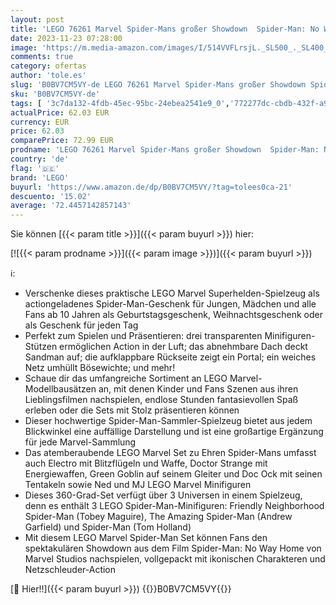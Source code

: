 ```yaml
---
layout: post
title: 'LEGO 76261 Marvel Spider-Mans großer Showdown  Spider-Man: No Way Home-Set mit 3 Peter Parker-Minifiguren sowie Green Goblin  Electro  Sandman  Ned  Doctor Strange und MJ  Sammlermodell'
date: 2023-11-23 07:28:00
image: 'https://m.media-amazon.com/images/I/514VVFLrsjL._SL500_._SL400_.jpg'
comments: true
category: ofertas
author: 'tole.es'
slug: 'B0BV7CM5VY-de LEGO 76261 Marvel Spider-Mans großer Showdown Spider-Man:...'
sku: 'B0BV7CM5VY-de'
tags: [ '3c7da132-4fdb-45ec-95bc-24ebea2541e9_0','772277dc-cbdb-432f-a915-25a321e9ed8c_0','772277dc-cbdb-432f-a915-25a321e9ed8c_4401','Arborist Merchandising Root','Bauen & Konstruktion Spielzeugfiguren','Bauspielzeug & Konstruktionsspielzeug','Custom Stores','LEGO','Selektion1','Self Service','Special Features Stores','Spiele, Spielzeug und Sammlerstücke für große Kinder','Spielzeug','lego','🇩🇪', ]
actualPrice: 62.03 EUR
currency: EUR
price: 62.03
comparePrice: 72.99 EUR
prodname: 'LEGO 76261 Marvel Spider-Mans großer Showdown  Spider-Man: No Way Home-Set mit 3 Peter Parker-Minifiguren sowie Green Goblin  Electro  Sandman  Ned  Doctor Strange und MJ  Sammlermodell'
country: 'de'
flag: '🇩🇪'
brand: 'LEGO'
buyurl: 'https://www.amazon.de/dp/B0BV7CM5VY/?tag=tolees0ca-21'
descuento: '15.02'
average: '72.4457142857143'
---
```


Sie können [{{< param title >}}]({{< param buyurl >}}) hier:

[![{{< param prodname >}}]({{< param image >}})]({{< param buyurl >}})

ℹ️:

- Verschenke dieses praktische LEGO Marvel Superhelden-Spielzeug als actiongeladenes Spider-Man-Geschenk für Jungen, Mädchen und alle Fans ab 10 Jahren als Geburtstagsgeschenk, Weihnachtsgeschenk oder als Geschenk für jeden Tag
- Perfekt zum Spielen und Präsentieren: drei transparenten Minifiguren-Stützen ermöglichen Action in der Luft; das abnehmbare Dach deckt Sandman auf; die aufklappbare Rückseite zeigt ein Portal; ein weiches Netz umhüllt Bösewichte; und mehr!
- Schaue dir das umfangreiche Sortiment an LEGO Marvel-Modellbausätzen an, mit denen Kinder und Fans Szenen aus ihren Lieblingsfilmen nachspielen, endlose Stunden fantasievollen Spaß erleben oder die Sets mit Stolz präsentieren können
- Dieser hochwertige Spider-Man-Sammler-Spielzeug bietet aus jedem Blickwinkel eine auffällige Darstellung und ist eine großartige Ergänzung für jede Marvel-Sammlung
- Das atemberaubende LEGO Marvel Set zu Ehren Spider-Mans umfasst auch Electro mit Blitzflügeln und Waffe, Doctor Strange mit Energiewaffen, Green Goblin auf seinem Gleiter und Doc Ock mit seinen Tentakeln sowie Ned und MJ LEGO Marvel Minifiguren
- Dieses 360-Grad-Set verfügt über 3 Universen in einem Spielzeug, denn es enthält 3 LEGO Spider-Man-Minifiguren: Friendly Neighborhood Spider-Man (Tobey Maguire), The Amazing Spider-Man (Andrew Garfield) und Spider-Man (Tom Holland)
- Mit diesem LEGO Marvel Spider-Man Set können Fans den spektakulären Showdown aus dem Film Spider-Man: No Way Home von Marvel Studios nachspielen, vollgepackt mit ikonischen Charakteren und Netzschleuder-Action

[🛒 Hier!!]({{< param buyurl >}})
{{<world>}}B0BV7CM5VY{{</world>}}
